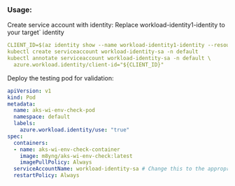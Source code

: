 ### Usage:

Create service account with identity: Replace workload-identity1-identity to your target` identity
```yaml
CLIENT_ID=$(az identity show --name workload-identity1-identity --resource-group rg-delete1 --query "clientId" -o tsv)
kubectl create serviceaccount workload-identity-sa -n default
kubectl annotate serviceaccount workload-identity-sa -n default \
  azure.workload.identity/client-id="${CLIENT_ID}"
```

Deploy the testing pod for validation:
```yaml
apiVersion: v1
kind: Pod
metadata:
  name: aks-wi-env-check-pod
  namespace: default
  labels:
    azure.workload.identity/use: "true"
spec:
  containers:
  - name: aks-wi-env-check-container
    image: m8yng/aks-wi-env-check:latest
    imagePullPolicy: Always
  serviceAccountName: workload-identity-sa # Change this to the appropriate service account name
  restartPolicy: Always
```
